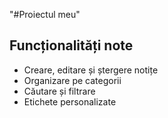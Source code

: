 "#Proiectul meu" 
## Funcționalități note

- Creare, editare și ștergere notițe
- Organizare pe categorii
- Căutare și filtrare
- Etichete personalizate
